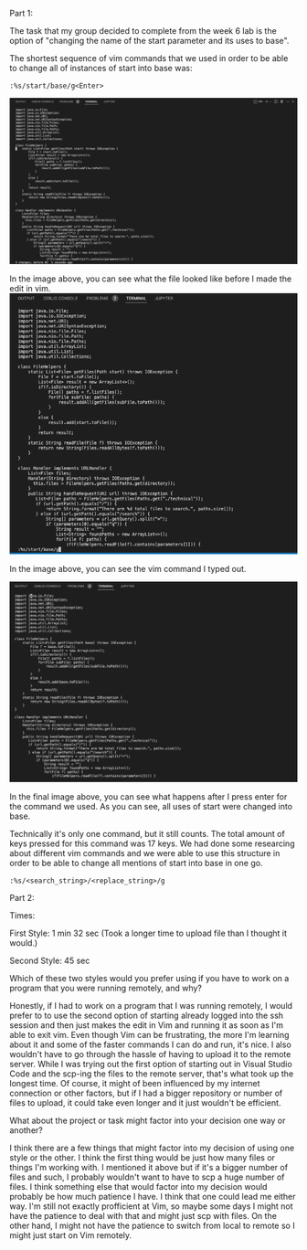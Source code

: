 Part 1:

The task that my group decided to complete from the week 6 lab is the option of "changing the name of the start parameter and its uses to base".

The shortest sequence of vim commands that we used in order to be able to change all of instances of start into base was:

```
:%s/start/base/g<Enter>
```

![Image](beforeVim.png)

In the image above, you can see what the file looked like before I made the edit in vim. 
![Image](duringVim.png)

In the image above, you can see the vim command I typed out.

![Image](afterVim.png)

In the final image above, you can see what happens after I press enter for the command we used. As you can see, all uses of start were changed into base. 

Technically it's only one command, but it still counts. The total amount of keys pressed for this command was 17 keys. We had done some researcing about different vim commands and we were able to use this structure in order to be able to change all mentions of start into base in one go. 

```
:%s/<search_string>/<replace_string>/g
```



Part 2:

Times: 

First Style: 1 min 32 sec (Took a longer time to upload file than I thought it would.)

Second Style: 45 sec

Which of these two styles would you prefer using if you have to work on a program that you were running remotely, and why?

Honestly, if I had to work on a program that I was running remotely, I would prefer to to use the second option of starting already logged into the ssh session and then just makes the edit in Vim and running it as soon as I'm able to exit vim. Even though Vim can be frustrating, the more I'm learning about it and some of the faster commands I can do and run, it's nice. I also wouldn't have to go through the hassle of having to upload it to the remote server. While I was trying out the first option of starting out in Visual Studio Code and the scp-ing the files to the remote server, that's what took up the longest time. Of course, it might of been influenced by my internet connection or other factors, but if I had a bigger repository or number of files to upload, it could take even longer and it just wouldn't be efficient. 


What about the project or task might factor into your decision one way or another? 

I think there are a few things that might factor into my decision of using one style or the other. I think the first thing would be just how many files or things I'm working with. I mentioned it above but if it's a bigger number of files and such, I probably wouldn't want to have to scp a huge number of files. I think something else that would factor into my decision would probably be how much patience I have. I think that one could lead me either way. I'm still not exactly profficient at Vim, so maybe some days I might not have the patience to deal with that and might just scp with files. On the other hand, I might not have the patience to switch from local to remote so I might just start on Vim remotely. 






